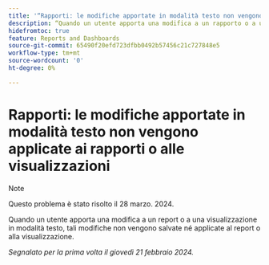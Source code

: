 ```yaml
---
title: '“Rapporti: le modifiche apportate in modalità testo non vengono applicate ai rapporti o alle visualizzazioni”'
description: “Quando un utente apporta una modifica a un rapporto o a una visualizzazione in modalità testo, tali modifiche non vengono salvate, né applicate al rapporto o alla visualizzazione.”
hidefromtoc: true
feature: Reports and Dashboards
source-git-commit: 65490f20efd723dfbb0492b57456c21c727848e5
workflow-type: tm+mt
source-wordcount: '0'
ht-degree: 0%

---
```



# Rapporti: le modifiche apportate in modalità testo non vengono applicate ai rapporti o alle visualizzazioni

>[!NOTE]
>
>Questo problema è stato risolto il 28 marzo. 2024.

Quando un utente apporta una modifica a un report o a una visualizzazione in modalità testo, tali modifiche non vengono salvate né applicate al report o alla visualizzazione.

_Segnalato per la prima volta il giovedì 21 febbraio 2024._
